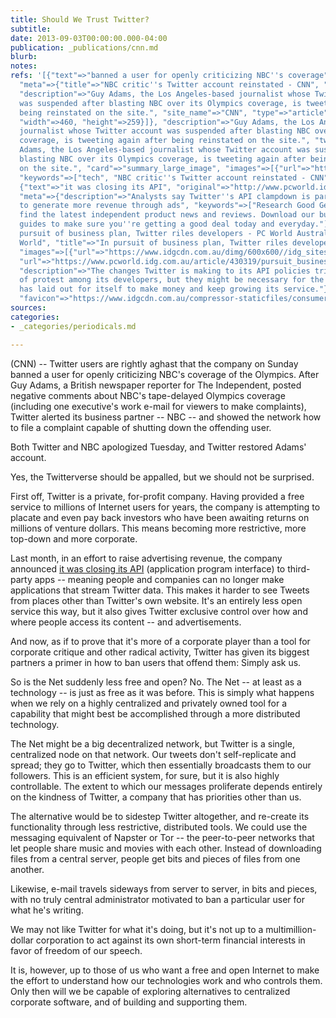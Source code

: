 ```yaml
---
title: Should We Trust Twitter?
subtitle: 
date: 2013-09-03T00:00:00.000-04:00
publication: _publications/cnn.md
blurb: 
notes: 
refs: '[{"text"=>"banned a user for openly criticizing NBC''s coverage", "original"=>"http://www.cnn.com/2012/07/31/tech/social-media/nbc-critic-twitter-reinstated/index.html",
  "meta"=>{"title"=>"NBC critic''s Twitter account reinstated - CNN", "open_graph"=>{"url"=>"https://www.cnn.com/2012/07/31/tech/social-media/nbc-critic-twitter-reinstated/index.html",
  "description"=>"Guy Adams, the Los Angeles-based journalist whose Twitter account
  was suspended after blasting NBC over its Olympics coverage, is tweeting again after
  being reinstated on the site.", "site_name"=>"CNN", "type"=>"article", "images"=>[{"url"=>"https://cdn.cnn.com/cnnnext/dam/assets/120731070835-nbc-critic-twitter-story-top.jpg",
  "width"=>460, "height"=>259}]}, "description"=>"Guy Adams, the Los Angeles-based
  journalist whose Twitter account was suspended after blasting NBC over its Olympics
  coverage, is tweeting again after being reinstated on the site.", "twitter_card"=>{"description"=>"Guy
  Adams, the Los Angeles-based journalist whose Twitter account was suspended after
  blasting NBC over its Olympics coverage, is tweeting again after being reinstated
  on the site.", "card"=>"summary_large_image", "images"=>[{"url"=>"https://cdn.cnn.com/cnnnext/dam/assets/120731070835-nbc-critic-twitter-story-top.jpg"}]},
  "keywords"=>["tech", "NBC critic''s Twitter account reinstated - CNN"], "favicon"=>"http://www.cnn.com/favicon.ico"}},
  {"text"=>"it was closing its API", "original"=>"http://www.pcworld.idg.com.au/article/430319/pursuit_business_plan_twitter_riles_developers/",
  "meta"=>{"description"=>"Analysts say Twitter''s API clampdown is part of a plan
  to generate more revenue through ads", "keywords"=>["Research Good Gear Guide to
  find the latest independent product news and reviews. Download our buying and shopping
  guides to make sure you''re getting a good deal today and everyday."], "title"=>"In
  pursuit of business plan, Twitter riles developers - PC World Australia", "open_graph"=>{"site_name"=>"PC
  World", "title"=>"In pursuit of business plan, Twitter riles developers", "type"=>"article",
  "images"=>[{"url"=>"https://www.idgcdn.com.au/dimg/600x600//idg_sites/logos/pcw_1.png"}],
  "url"=>"https://www.pcworld.idg.com.au/article/430319/pursuit_business_plan_twitter_riles_developers/",
  "description"=>"The changes Twitter is making to its API policies triggered a wave
  of protest among its developers, but they might be necessary for the strategy Twitter
  has laid out for itself to make money and keep growing its service."}, "twitter_card"=>{"url"=>"https://www.pcworld.idg.com.au/article/430319/pursuit_business_plan_twitter_riles_developers/"},
  "favicon"=>"https://www.idgcdn.com.au/compressor-staticfiles/consumer/images/pcw/favicon.ico?release=20200730161603"}}]'
sources: 
categories:
- _categories/periodicals.md

---
```

(CNN) -- Twitter users are rightly aghast that the company on Sunday banned a user for openly criticizing NBC's coverage of the Olympics. After Guy Adams, a British newspaper reporter for The Independent, posted negative comments about NBC's tape-delayed Olympics coverage (including one executive's work e-mail for viewers to make complaints), Twitter alerted its business partner -- NBC -- and showed the network how to file a complaint capable of shutting down the offending user.

Both Twitter and NBC apologized Tuesday, and Twitter restored Adams' account.

Yes, the Twitterverse should be appalled, but we should not be surprised.

First off, Twitter is a private, for-profit company. Having provided a free service to millions of Internet users for years, the company is attempting to placate and even pay back investors who have been awaiting returns on millions of venture dollars. This means becoming more restrictive, more top-down and more corporate.

Last month, in an effort to raise advertising revenue, the company announced [it was closing its API](http://www.pcworld.idg.com.au/article/430319/pursuit_business_plan_twitter_riles_developers/) (application program interface) to third-party apps -- meaning people and companies can no longer make applications that stream Twitter data. This makes it harder to see Tweets from places other than Twitter's own website. It's an entirely less open service this way, but it also gives Twitter exclusive control over how and where people access its content -- and advertisements.

And now, as if to prove that it's more of a corporate player than a tool for corporate critique and other radical activity, Twitter has given its biggest partners a primer in how to ban users that offend them: Simply ask us.

So is the Net suddenly less free and open? No. The Net -- at least as a technology -- is just as free as it was before. This is simply what happens when we rely on a highly centralized and privately owned tool for a capability that might best be accomplished through a more distributed technology.

The Net might be a big decentralized network, but Twitter is a single, centralized node on that network. Our tweets don't self-replicate and spread; they go to Twitter, which then essentially broadcasts them to our followers. This is an efficient system, for sure, but it is also highly controllable. The extent to which our messages proliferate depends entirely on the kindness of Twitter, a company that has priorities other than us.

The alternative would be to sidestep Twitter altogether, and re-create its functionality through less restrictive, distributed tools. We could use the messaging equivalent of Napster or Tor -- the peer-to-peer networks that let people share music and movies with each other. Instead of downloading files from a central server, people get bits and pieces of files from one another.

Likewise, e-mail travels sideways from server to server, in bits and pieces, with no truly central administrator motivated to ban a particular user for what he's writing.

We may not like Twitter for what it's doing, but it's not up to a multimillion-dollar corporation to act against its own short-term financial interests in favor of freedom of our speech.

It is, however, up to those of us who want a free and open Internet to make the effort to understand how our technologies work and who controls them. Only then will we be capable of exploring alternatives to centralized corporate software, and of building and supporting them.